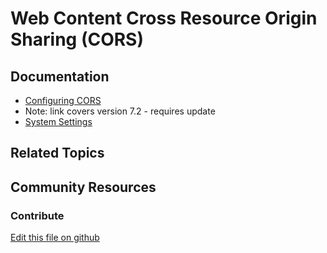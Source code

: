 # Web Content Cross Resource Origin Sharing (CORS)

## Documentation

* [Configuring CORS](https://portal.liferay.dev/docs/7-2/deploy/-/knowledge_base/d/configuring-cors)
* Note: link covers version 7.2 - requires update
* [System Settings](https://learn.liferay.com/dxp/7.x/en/system-administration/system_settings.html)

## Related Topics


## Community Resources


### Contribute

[Edit this file on github](https://github.com/olafk/controlpanel-documentation-docs/blob/master/md/73en/com_liferay_configuration_admin_web_portlet_SystemSettingsPortlet/com.liferay.portal.remote.cors.configuration.WebContextCORSConfiguration.md)
